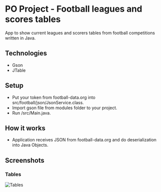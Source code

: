 # PO Project - Football leagues and scores tables

App to show current leagues and scorers tables from football competitions written in Java.

## Technologies

* Gson
* JTable

## Setup

* Put your token from football-data.org into src/football/json/JsonService.class.
* Import gson file from modules folder to your project.
* Run /src/Main.java.

## How it works

* Application receives JSON from football-data.org and do deserialization into Java Objects. 

## Screenshots

### Tables

![Tables]()